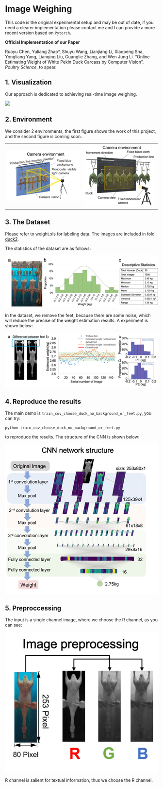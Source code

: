 # Image Weighing

This code is the original experimental setup and may be out of date, if you need a clearer implementation please contact me and I can provide a more recent version based on `Pytorch`.

**Official Implementation of our Paper**

Ruoyu Chen, Yuliang Zhao*, Shuyu Wang, Lianjiang Li, Xiaopeng Sha, Yongliang Yang, Lianqing Liu, Guanglie Zhang, and Wen Jung Li. “Online Estimating Weight of White Pekin Duck Carcass by Computer Vision”, *Poultry Science*, to apear.

## 1. Visualization

Our approach is dedicated to achieving real-time image weighing.

![](./images/duck.gif)

## 2. Environment

We consider 2 environments, the first figure shows the work of this project, and the second figure is coming soon.

<table border-left=none border-right=none><tr>
<td width=50%><img src=images/data1.png border=none></td>
<td width=50%><img src=images/data2.png border=none></td>
</tr></table>

## 3. The Dataset

Please refer to [weight.xls](weight.xls) for labeling data. The images are included in fold [duck2](./duck2).

The statistics of the dataset are as follows:

![](./images/Fig2.png)

In the dataset, we remove the feet, because there are some noise, which will reduce the precise of the weight estimation results. A experiment is shown below:

![](./images/FigA3.png)

## 4. Reproduce the results 

The main demo is `train_cov_choose_duck_no_background_or_feet.py`, you can try:

```
python train_cov_choose_duck_no_background_or_feet.py
```

to reproduce the results. The structure of the CNN is shown below:

![](./images/Fig3.png)

## 5. Preproccessing

The input is a single channel image, where we choose the R channel, as you can see:

![](./images/FigA1.png)

R channel is salient for textual information, thus we choose the R channel.
